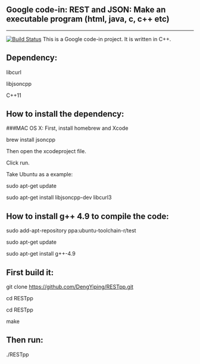 Google code-in: REST and JSON: Make an executable program (html, java, c, c++ etc)
-------------
-------------
[![Build Status](https://travis-ci.org/DengYiping/RESTpp.svg?branch=master)](https://travis-ci.org/DengYiping/RESTpp)
This is a Google code-in project. It is written in C++.

Dependency:
----------
libcurl

libjsoncpp

C++11

How to install the dependency:
---------------------------
###MAC OS X:
First, install homebrew and Xcode

brew install jsoncpp

Then open the xcodeproject file.

Click run.

Take Ubuntu as a example:

sudo apt-get update

sudo apt-get install libjsoncpp-dev libcurl3

How to install g++ 4.9 to compile the code:
------------------------

sudo add-apt-repository ppa:ubuntu-toolchain-r/test

sudo apt-get update

sudo apt-get install g++-4.9

First build it:
---------------

git clone https://github.com/DengYiping/RESTpp.git

cd RESTpp

cd RESTpp

make

Then run:
--------

./RESTpp
